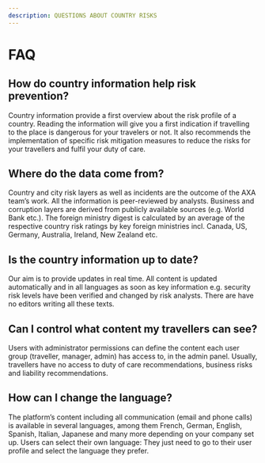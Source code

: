```yaml
---
description: QUESTIONS ABOUT COUNTRY RISKS
---
```


# FAQ

## How do country information help risk prevention?

Country information provide a first overview about the risk profile of a country. Reading the information will give you a first indication if travelling to the place is dangerous for your travelers or not. It also recommends the implementation of specific risk mitigation measures to reduce the risks for your travellers and fulfil your duty of care.

## Where do the data come from?

Country and city risk layers as well as incidents are the outcome of the AXA team’s work. All the information is peer-reviewed by analysts. Business and corruption layers are derived from publicly available sources \(e.g. World Bank etc.\). The foreign ministry digest is calculated by an average of the respective country risk ratings by key foreign ministries incl. Canada, US, Germany, Australia, Ireland, New Zealand etc.

## Is the country information up to date?

Our aim is to provide updates in real time. All content is updated automatically and in all languages as soon as key information e.g. security risk levels have been verified and changed by risk analysts. There are have no editors writing all these texts.

## Can I control what content my travellers can see?

Users with administrator permissions can define the content each user group \(traveller, manager, admin\) has access to, in the admin panel. Usually, travellers have no access to duty of care recommendations, business risks and liability recommendations.

## How can I change the language?

The platform’s content including all communication \(email and phone calls\) is available in several languages, among them French, German, English, Spanish, Italian, Japanese and many more depending on your company set up. Users can select their own language: They just need to go to their user profile and select the language they prefer.

